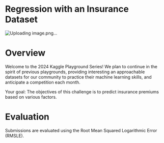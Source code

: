# Regression with an Insurance Dataset
![Uploading image.png…]()


# Overview
Welcome to the 2024 Kaggle Playground Series! We plan to continue in the spirit of previous playgrounds, providing interesting an approachable datasets for our community to practice their machine learning skills, and anticipate a competition each month.

Your goal: The objectives of this challenge is to predict insurance premiums based on various factors.

# Evaluation
Submissions are evaluated using the Root Mean Squared Logarithmic Error (RMSLE).
